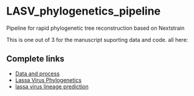 # LASV_phylogenetics_pipeline
Pipeline for rapid phylogenetic tree reconstruction based on Nextstrain

This is one out of 3 for the manuscript suporting data and code.
all here:

## Complete links

- [Data and process](https://github.com/JoiRichi/LASV_ML_manuscript_data)
- [Lassa Virus Phylogenetics](https://github.com/JoiRichi/LASV_phylogenetics_pipeline)
- [lassa virus lineage prediction](https://github.com/JoiRichi/LASV_lineage_pred)